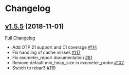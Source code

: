 # Changelog

## [v1.5.5](https://github.com/Feuerlabs/exometer_core/tree/1.5.5) (2018-11-01)
[Full Changelog](https://github.com/Feuerlabs/exometer_core/compare/1.5.4...1.5.5)

- Add OTP 21 support and CI coverage [\#114](https://github.com/Feuerlabs/exometer_core/pull/114)
- Fix handling of cache misses [\#117](https://github.com/Feuerlabs/exometer_core/pull/117)
- Fix exometer_report documentation [\#81](https://github.com/Feuerlabs/exometer_core/issues/81)
- Remove default min_heap_size in exometer_probe [\#102](https://github.com/Feuerlabs/exometer_core/pull/102)
- Switch to rebar3 [\#119](https://github.com/Feuerlabs/exometer_core/pull/119)
